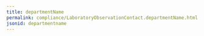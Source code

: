 ```yaml
---
title: departmentName
permalink: compliance/LaboratoryObservationContact.departmentName.html
jsonid: departmentname
---
```

